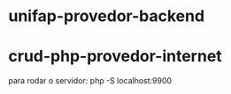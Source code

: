 # unifap-provedor-backend

# crud-php-provedor-internet

para rodar o servidor: php -S localhost:9900
